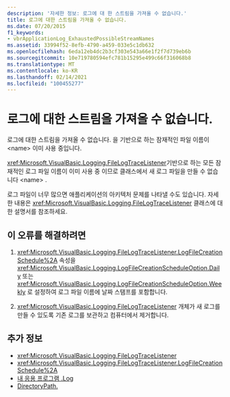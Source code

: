 ```yaml
---
description: '자세한 정보: 로그에 대 한 스트림을 가져올 수 없습니다.'
title: 로그에 대한 스트림을 가져올 수 없습니다.
ms.date: 07/20/2015
f1_keywords:
- vbrApplicationLog_ExhaustedPossibleStreamNames
ms.assetid: 33994f52-8efb-4790-a459-033e5c1db632
ms.openlocfilehash: 6eda12eb4dc2b3cf303e543a66e1f2f7d739eb6b
ms.sourcegitcommit: 10e719780594efc781b15295e499c66f316068b8
ms.translationtype: MT
ms.contentlocale: ko-KR
ms.lasthandoff: 02/14/2021
ms.locfileid: "100455277"
---
```

# <a name="unable-to-obtain-a-stream-for-the-log"></a>로그에 대한 스트림을 가져올 수 없습니다.

로그에 대한 스트림을 가져올 수 없습니다. 을 기반으로 하는 잠재적인 파일 이름이 \<name> 이미 사용 중입니다.  
  
 <xref:Microsoft.VisualBasic.Logging.FileLogTraceListener>기반으로 하는 모든 잠재적인 로그 파일 이름이 이미 사용 중 이므로 클래스에서 새 로그 파일을 만들 수 없습니다 \<name> .  
  
 로그 파일이 너무 많으면 애플리케이션의 아키텍처 문제를 나타낼 수도 있습니다. 자세한 내용은 <xref:Microsoft.VisualBasic.Logging.FileLogTraceListener> 클래스에 대한 설명서를 참조하세요.  
  
## <a name="to-correct-this-error"></a>이 오류를 해결하려면  
  
1. <xref:Microsoft.VisualBasic.Logging.FileLogTraceListener.LogFileCreationSchedule%2A> 속성을 <xref:Microsoft.VisualBasic.Logging.LogFileCreationScheduleOption.Daily> 또는 <xref:Microsoft.VisualBasic.Logging.LogFileCreationScheduleOption.Weekly> 로 설정하여 로그 파일 이름에 날짜 스탬프를 포함합니다.  
  
2. <xref:Microsoft.VisualBasic.Logging.FileLogTraceListener> 개체가 새 로그를 만들 수 있도록 기존 로그를 보관하고 컴퓨터에서 제거합니다.  
  
## <a name="see-also"></a>추가 정보

- <xref:Microsoft.VisualBasic.Logging.FileLogTraceListener>
- <xref:Microsoft.VisualBasic.Logging.FileLogTraceListener.LogFileCreationSchedule%2A>
- [내 응용 프로그램 .Log](xref:Microsoft.VisualBasic.ApplicationServices.ApplicationBase.Log)
- [DirectoryPath.](xref:Microsoft.VisualBasic.ApplicationServices.ApplicationBase.Log)
